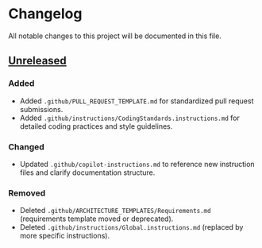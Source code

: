 # Changelog

All notable changes to this project will be documented in this file.

## [Unreleased]

### Added

- Added `.github/PULL_REQUEST_TEMPLATE.md` for standardized pull request submissions.
- Added `.github/instructions/CodingStandards.instructions.md` for detailed coding practices and style guidelines.

### Changed

- Updated `.github/copilot-instructions.md` to reference new instruction files and clarify documentation structure.

### Removed

- Deleted `.github/ARCHITECTURE_TEMPLATES/Requirements.md` (requirements template moved or deprecated).
- Deleted `.github/instructions/Global.instructions.md` (replaced by more specific instructions).

[Unreleased]: https://github.com/jeleniel/epiloglite/compare/v1.0.0...HEAD
